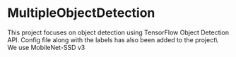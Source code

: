 # MultipleObjectDetection
This project focuses on object detection using TensorFlow Object Detection API.
Config file along with the labels has also been added to the project\  
We use MobileNet-SSD v3 
